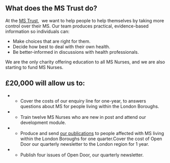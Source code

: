 ## What does the MS Trust do?

At the [MS Trust](https://www.mstrust.org.uk/),
 we want to help people to help themselves by taking more control over their MS.
 Our team produces practical, evidence-based information so individuals can:

* Make choices that are right for them.
* Decide how best to deal with their own health.
* Be better-informed in discussions with health professionals.

We are the only charity offering education to all MS Nurses, and we are
also starting to fund MS Nurses.

## £20,000 will allow us to:

* - Cover the costs of our enquiry line for one-year, to answers questions about
  MS for people living within the London Boroughs.
* - Train twelve MS Nurses who are new in post and attend our development module.
* - Produce and send [our publications](https://support.mstrust.org.uk/shop)
  to people affected with MS living within the London Boroughs for one quarter.Cover the cost of Open Door our quarterly newsletter to the London region for 1 year.
* - Publish four issues of Open Door, our quarterly newsletter.
